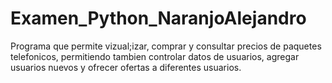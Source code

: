 # Examen_Python_NaranjoAlejandro
Programa que permite vizual;izar, comprar y consultar precios de paquetes telefonicos, permitiendo tambien controlar datos de usuarios, agregar usuarios nuevos y ofrecer ofertas a diferentes usuarios.
